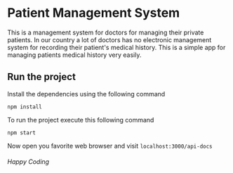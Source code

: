 # Patient Management System
This is a management system for doctors for managing their private patients. In our country a lot of doctors has no electronic management system for recording their patient's medical history. This is a simple app for managing patients medical history very easily.
## Run the project
Install the dependencies using the following command
```
npm install
```
To run the project execute this following command
```
npm start
```
Now open you favorite web browser and visit `localhost:3000/api-docs`

###### Happy Coding